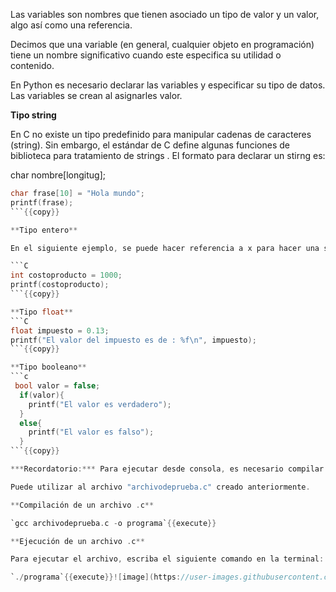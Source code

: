 Las variables son nombres que tienen asociado un tipo de valor y un valor, algo así como una referencia.

Decimos que una variable (en general, cualquier objeto en programación) tiene un nombre significativo cuando este especifica su utilidad o contenido.

En Python es necesario declarar las variables y especificar su tipo de datos. Las variables se crean al asignarles valor.

**Tipo string** 

En C no existe un tipo predefinido para manipular cadenas de caracteres (string). Sin
embargo, el estándar de C define algunas funciones de biblioteca para tratamiento de
strings .
El formato para declarar un stirng es:

char nombre[longitug];

```C
char frase[10] = "Hola mundo";
printf(frase);
```{{copy}}

**Tipo entero** 

En el siguiente ejemplo, se puede hacer referencia a x para hacer una suma, sin especificar su valor explícitamente:

```C
int costoproducto = 1000;
printf(costoproducto);
```{{copy}}

**Tipo float** 
```C
float impuesto = 0.13;
printf("El valor del impuesto es de : %f\n", impuesto);
```{{copy}}

**Tipo booleano** 
```c
 bool valor = false;
  if(valor){
    printf("El valor es verdadero");
  }
  else{
    printf("El valor es falso");
  }
```{{copy}}

***Recordatorio:*** Para ejecutar desde consola, es necesario compilar el archivo con los cambios realizados:

Puede utilizar al archivo "archivodeprueba.c" creado anteriormente. 

**Compilación de un archivo .c**

`gcc archivodeprueba.c -o programa`{{execute}}

**Ejecución de un archivo .c**

Para ejecutar el archivo, escriba el siguiente comando en la terminal:

`./programa`{{execute}}![image](https://user-images.githubusercontent.com/70983699/144479174-9ad6bdcb-6727-4937-8bb7-13cefa4cb34f.png)



